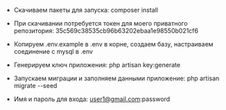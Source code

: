 - Скачиваем пакеты для запуска:
composer install

- При скачивании потребуется токен для моего приватного репозитория:
35c569c38535cb96b63202ebaa1e98550b021cf6

- Копируем .env.example в .env в корне, создаем базу, настраиваем соединение с mysql в .env

- Генерируем ключ приложения:
php artisan key:generate

- Запускаем миграции и заполняем данными приложение:
php artisan migrate --seed

- Имя и пароль для входа:
user1@gmail.com:password